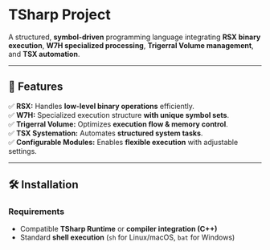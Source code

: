 # **TSharp Project**
A structured, **symbol-driven** programming language integrating **RSX binary execution**, **W7H specialized processing**, **Trigerral Volume management**, and **TSX automation**.

---

## 🌟 **Features**
✅ **RSX:** Handles **low-level binary operations** efficiently.  
✅ **W7H:** Specialized execution structure **with unique symbol sets**.  
✅ **Trigerral Volume:** Optimizes **execution flow & memory control**.  
✅ **TSX Systemation:** Automates **structured system tasks**.  
✅ **Configurable Modules:** Enables **flexible execution** with adjustable settings.  

---

## 🛠️ **Installation**
### **Requirements**
- Compatible **TSharp Runtime** or **compiler integration (C++)**
- Standard **shell execution** (`sh` for Linux/macOS, `bat` for Windows)
